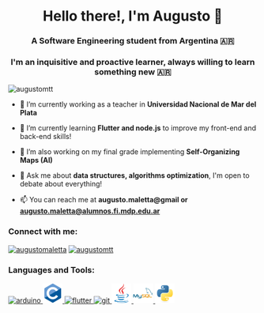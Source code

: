 <h1 align="center">Hello there!, I'm Augusto 🤠</h1>
<h3 align="center">A Software Engineering student from Argentina 🇦🇷</h3>
<h3 align="center">I'm an inquisitive and proactive learner, always willing to learn something new 🇦🇷</h3>

<p align="left"> <img src="https://komarev.com/ghpvc/?username=augustomtt&label=Profile%20views&color=0e75b6&style=flat" alt="augustomtt" /> </p>

- 🔭 I’m currently working as a teacher in **Universidad Nacional de Mar del Plata**

- 🌱 I’m currently learning **Flutter and node.js** to improve my front-end and back-end skills!

- 👯 I’m also working on my final grade implementing **Self-Organizing Maps (AI)**

- 💬 Ask me about **data structures, algorithms optimization**, I'm open to debate about everything!

- 📫 You can reach me at **augusto.maletta@gmail or augusto.maletta@alumnos.fi.mdp.edu.ar**

<h3 align="left">Connect with me:</h3>
<p align="left">
<a href="https://linkedin.com/in/augustomaletta" target="blank"><img align="center" src="https://raw.githubusercontent.com/rahuldkjain/github-profile-readme-generator/master/src/images/icons/Social/linked-in-alt.svg" alt="augustomaletta" height="30" width="40" /></a>
<a href="https://instagram.com/augustomtt" target="blank"><img align="center" src="https://raw.githubusercontent.com/rahuldkjain/github-profile-readme-generator/master/src/images/icons/Social/instagram.svg" alt="augustomtt" height="30" width="40" /></a>
</p>

<h3 align="left">Languages and Tools:</h3>
<p align="left"> <a href="https://www.arduino.cc/" target="_blank" rel="noreferrer"> <img src="https://cdn.worldvectorlogo.com/logos/arduino-1.svg" alt="arduino" width="40" height="40"/> </a> <a href="https://www.cprogramming.com/" target="_blank" rel="noreferrer"> <img src="https://raw.githubusercontent.com/devicons/devicon/master/icons/c/c-original.svg" alt="c" width="40" height="40"/> </a> <a href="https://flutter.dev" target="_blank" rel="noreferrer"> <img src="https://www.vectorlogo.zone/logos/flutterio/flutterio-icon.svg" alt="flutter" width="40" height="40"/> </a> <a href="https://git-scm.com/" target="_blank" rel="noreferrer"> <img src="https://www.vectorlogo.zone/logos/git-scm/git-scm-icon.svg" alt="git" width="40" height="40"/> </a> <a href="https://www.java.com" target="_blank" rel="noreferrer"> <img src="https://raw.githubusercontent.com/devicons/devicon/master/icons/java/java-original.svg" alt="java" width="40" height="40"/> </a> <a href="https://www.mysql.com/" target="_blank" rel="noreferrer"> <img src="https://raw.githubusercontent.com/devicons/devicon/master/icons/mysql/mysql-original-wordmark.svg" alt="mysql" width="40" height="40"/> </a> <a href="https://www.python.org" target="_blank" rel="noreferrer"> <img src="https://raw.githubusercontent.com/devicons/devicon/master/icons/python/python-original.svg" alt="python" width="40" height="40"/> </a> </p>

